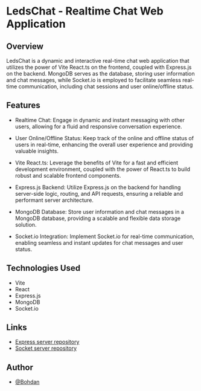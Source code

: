 # LedsChat - Realtime Chat Web Application

## Overview

LedsChat is a dynamic and interactive real-time chat web application that utilizes the power of Vite React.ts on the frontend, coupled with Express.js on the backend. MongoDB serves as the database, storing user information and chat messages, while Socket.io is employed to facilitate seamless real-time communication, including chat sessions and user online/offline status.


## Features

- Realtime Chat: Engage in dynamic and instant messaging with other users, allowing for a fluid and responsive conversation experience.

- User Online/Offline Status: Keep track of the online and offline status of users in real-time, enhancing the overall user experience and providing valuable insights.

- Vite React.ts: Leverage the benefits of Vite for a fast and efficient development environment, coupled with the power of React.ts to build robust and scalable frontend components.

- Express.js Backend: Utilize Express.js on the backend for handling server-side logic, routing, and API requests, ensuring a reliable and performant server architecture.

- MongoDB Database: Store user information and chat messages in a MongoDB database, providing a scalable and flexible data storage solution.

- Socket.io Integration: Implement Socket.io for real-time communication, enabling seamless and instant updates for chat messages and user status.


## Technologies Used

- Vite
- React
- Express.js
- MongoDB
- Socket.io

## Links

- [Express server repository](https://github.com/Kaktuszz/Chat-Application-API)
- [Socket server repository](https://github.com/Kaktuszz/Chat-Application-Socket)

## Author

- [@Bohdan](https://github.com/Kaktuszz)

